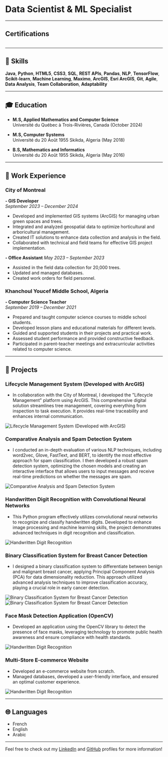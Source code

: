 # Data Scientist & ML Specialist

---

## Certifications

<div style="display: flex; gap: 10px;">
  <!-- Premier badge -->
  <div data-iframe-width="150" data-iframe-height="270" data-share-badge-id="56c707d9-6e12-40b4-a1d0-869dd308b326" data-share-badge-host="https://www.credly.com"></div>
  <script type="text/javascript" async src="//cdn.credly.com/assets/utilities/embed.js"></script>

  <!-- Deuxième badge -->
  <div data-iframe-width="150" data-iframe-height="270" data-share-badge-id="103f5828-3359-4770-b9c0-476c56689ef9" data-share-badge-host="https://www.credly.com"></div>
  <script type="text/javascript" async src="//cdn.credly.com/assets/utilities/embed.js"></script>
</div>

---

## 🔧 Skills

**Java**, **Python**, **HTML5**, **CSS3**, **SQL**, **REST APIs**, **Pandas**, **NLP**, **TensorFlow**, **Scikit-learn**, **Machine Learning**, **Maximo**, **ArcGIS**, **Esri ArcGIS**, **Git**, **Agile**, **Data Analysis**, **Team Collaboration**, **Adaptability**

---

## 🎓 Education

- **M.S, Applied Mathematics and Computer Science**  
  Université du Québec à Trois-Rivières, Canada (October 2024)

- **M.S, Computer Systems**  
  Université du 20 Août 1955 Skikda, Algeria (May 2018)

- **B.S, Mathematics and Informatics**  
  Université du 20 Août 1955 Skikda, Algeria (May 2016)
  
---

## 💼 Work Experience

### City of Montreal
**- GIS Developer**  
*September 2023 – December 2024*
- Developed and implemented GIS systems (ArcGIS) for managing urban green spaces and trees.
- Integrated and analyzed geospatial data to optimize horticultural and arboricultural management.
- Created IT solutions to enhance data collection and analysis in the field.
- Collaborated with technical and field teams for effective GIS project implementation.

**- Office Assistant**
*May 2023 – September 2023*
- Assisted in the field data collection for 20,000 trees.
- Updated and managed databases.
- Created work orders for field personnel.

### Khanchoul Youcef Middle School, Algeria
**- Computer Science Teacher**  
*September 2019 – December 2021*
- Prepared and taught computer science courses to middle school students.
- Developed lesson plans and educational materials for different levels.
- Guided and supported students in their projects and practical work.
- Assessed student performance and provided constructive feedback.
- Participated in parent-teacher meetings and extracurricular activities related to computer science.

---

## 📂 Projects

### Lifecycle Management System (Developed with ArcGIS)
- In collaboration with the City of Montreal, I developed the "Lifecycle Management" platform using ArcGIS. This comprehensive digital solution streamlines tree management, covering everything from inspection to task execution. It provides real-time traceability and enhances internal communication.

![Lifecycle Management System (Developed with ArcGIS)](assets/img/PlanifCarte.PNG)  <!-- Replace with your project image -->

### Comparative Analysis and Spam Detection System
- I conducted an in-depth evaluation of various NLP techniques, including word2vec, Glove, FastText, and BERT, to identify the most effective approach for spam classification. I then developed a robust spam detection system, optimizing the chosen models and creating an interactive interface that allows users to input messages and receive real-time predictions on whether the messages are spam.

![Comparative Analysis and Spam Detection System](assets/img/Spam_detection.png)  <!-- Replace with your project image -->

### Handwritten Digit Recognition with Convolutional Neural Networks
- This Python program effectively utilizes convolutional neural networks to recognize and classify handwritten digits. Developed to enhance image processing and machine learning skills, the project demonstrates advanced techniques in digit recognition and classification.
  
![Handwritten Digit Recognition](assets/img/Reconnaissance_des_chiffres_manuscrites_python.PNG)  <!-- Replace with your project image -->

### Binary Classification System for Breast Cancer Detection
- I designed a binary classification system to differentiate between benign and malignant breast cancer, applying Principal Component Analysis (PCA) for data dimensionality reduction. This approach utilized advanced analysis techniques to improve classification accuracy, playing a crucial role in early cancer detection.
  
![Binary Classification System for Breast Cancer Detection](assets/img/Brest_cancer_detection_2dim.png)  <!-- Replace with your project image -->
![Binary Classification System for Breast Cancer Detection](assets/img/Result_Brest_cancer_detection_2dim.png)  <!-- Replace with your project image -->

### Face Mask Detection Application (OpenCV)
- Developed an application using the OpenCV library to detect the presence of face masks, leveraging technology to promote public health awareness and ensure compliance with health standards.
  
![Handwritten Digit Recognition](assets/img/Mask_detection.png)  <!-- Replace with your project image -->

### Multi-Store E-commerce Website
- Developed an e-commerce website from scratch.
- Managed databases, developed a user-friendly interface, and ensured an optimal customer experience.
  
![Handwritten Digit Recognition](https://via.placeholder.com/600x400)  <!-- Replace with your project image -->

---

## 🌐 Languages
- French
- English
- Arabic

---

Feel free to check out my [LinkedIn](https://www.linkedin.com/in/bilel-mezhoud/) and [GitHub](https://github.com/BilelMezhoud) profiles for more information!

